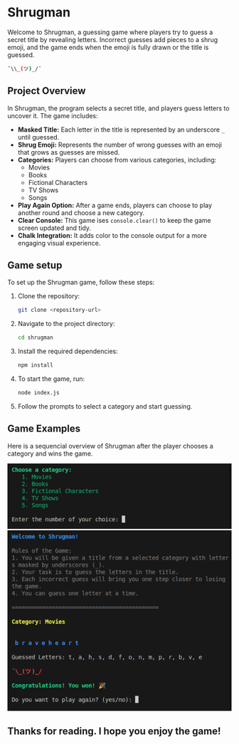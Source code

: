 # Shrugman

Welcome to Shrugman, a guessing game where players try to guess a secret title by revealing letters. Incorrect guesses add pieces to a shrug emoji, and the game ends when the emoji is fully drawn or the title is guessed.

```bash
¯\\_(ツ)_/¯
```

## Project Overview

In Shrugman, the program selects a secret title, and players guess letters to uncover it. The game includes:

- **Masked Title:** Each letter in the title is represented by an underscore `_` until guessed.
- **Shrug Emoji:** Represents the number of wrong guesses with an emoji that grows as guesses are missed.
- **Categories:** Players can choose from various categories, including:
  - Movies
  - Books
  - Fictional Characters
  - TV Shows
  - Songs
- **Play Again Option:** After a game ends, players can choose to play another round and choose a new category.
- **Clear Console:** This game ises `console.clear()` to keep the game screen updated and tidy.
- **Chalk Integration:** It adds color to the console output for a more engaging visual experience.

## Game setup

To set up the Shrugman game, follow these steps:

1. Clone the repository:

   ```bash
   git clone <repository-url>
   ```

2. Navigate to the project directory:

   ```bash
   cd shrugman
   ```

3. Install the required dependencies:

   ```bash
   npm install
   ```

4. To start the game, run:
   ```bash
   node index.js
   ```
5. Follow the prompts to select a category and start guessing.

## Game Examples

Here is a sequencial overview of Shrugman after the player chooses a category and wins the game.

![game intro](img/game-intro.png)
![game-won](img/game-won.png)

## Thanks for reading. I hope you enjoy the game!
